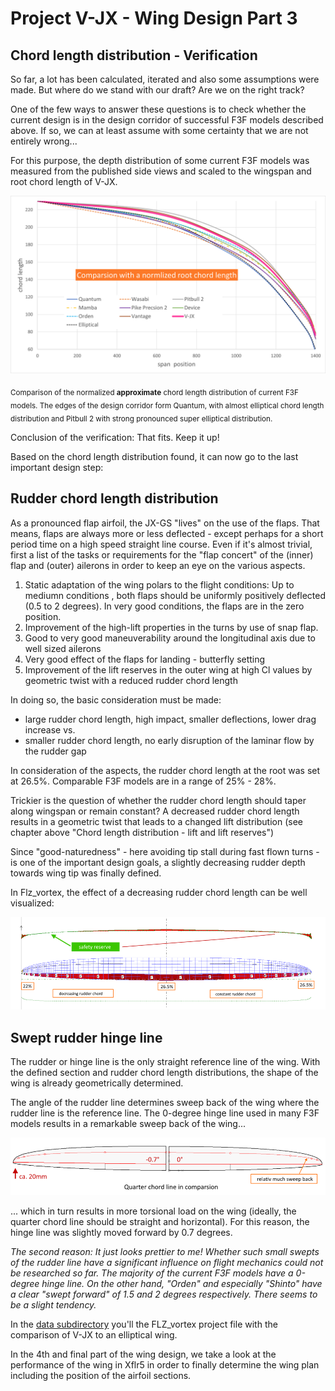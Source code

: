 # Project V-JX - Wing Design Part 3


## Chord length distribution - Verification 

So far, a lot has been calculated, iterated and also some assumptions were made. But where do we stand with our draft? Are we on the right track? 

One of the few ways to answer these questions is to check whether the current design is in the design corridor of successful F3F models described above. If so, we can at least assume with some certainty that we are not entirely wrong...

For this purpose, the depth distribution of some current F3F models was measured from the published side views and scaled to the wingspan and root chord length of V-JX. 

![Compasrion chord length](images/comparsion_chord_distribution.png)

<sub>Comparison of the normalized **approximate** chord length distribution of current F3F models. The edges of the design corridor form Quantum, with almost elliptical chord length distribution and Pitbull 2 with strong pronounced super elliptical distribution.</sub>


Conclusion of the verification: That fits. Keep it up!

Based on the chord length distribution found, it can now go to the last important design step: 

## Rudder chord length distribution

As a pronounced flap airfoil, the JX-GS "lives" on the use of the flaps. That means, flaps are always more or less deflected - except perhaps for a short period time on a high speed straight line course. Even if it's almost trivial, first a list of the tasks or requirements for the "flap concert" of the (inner) flap and (outer) ailerons in order to keep an eye on the various aspects.

1.	Static adaptation of the wing polars to the flight conditions: Up to mediumn conditions  , both flaps should be uniformly positively deflected (0.5 to 2 degrees). In very good conditions, the flaps are in the zero position.
2.	Improvement of the high-lift properties in the turns by use of snap flap. 
3.	Good to very good maneuverability around the longitudinal axis due to well sized ailerons
4.	Very good effect of the flaps for landing - butterfly setting
5.	Improvement of the lift reserves in the outer wing at high Cl values by geometric twist with a reduced rudder chord length 

In doing so, the basic consideration must be made:

-	large rudder chord length, high impact, smaller deflections, lower drag increase
vs.
-	smaller rudder chord length, no early disruption of the laminar flow by the rudder gap

In consideration of the aspects, the rudder chord length at the root was set at 26.5%. Comparable F3F models are in a range of 25% - 28%.

Trickier is the question of whether the rudder chord length should taper along wingspan or remain constant? A decreased rudder chord length results in a geometric twist that leads to a changed lift distribution (see chapter above "Chord length distribution - lift and lift reserves")

Since "good-naturedness" - here avoiding tip stall during fast flown turns - is one of the important design goals, a slightly decreasing rudder depth towards wing tip was finally defined. 

In Flz_vortex, the effect of a decreasing rudder chord length can be well visualized:

![Decreasing rudder chord length](images/ruder_chord_comparsion.png)

## Swept rudder hinge line

The rudder or hinge line is the only straight reference line of the wing. With the defined section and rudder chord length distributions, the shape of the wing is already geometrically determined. 

The angle of the rudder line determines sweep back of the wing where the rudder line is the reference line. The 0-degree hinge line used in many F3F models results in a remarkable sweep back of the wing...

![Sweep back in comparsion](images/sweep_back_in_comparsion.png)
 
... which in turn results in more torsional load on the wing (ideally, the quarter chord line should be straight and horizontal). For this reason, the hinge line was slightly moved forward by 0.7 degrees.  

*The second reason: It just looks prettier to me!
Whether such small swepts of the rudder line have a significant influence on flight mechanics could not be researched so far. The majority of the current F3F models have a 0-degree hinge line.  On the other hand, "Orden" and especially "Shinto" have a clear "swept forward" of 1.5 and 2 degrees respectively. There seems to be a slight tendency.* 

In the [data subdirectory](data) you'll the FLZ_vortex project file with the comparison of V-JX to an elliptical wing.

In the 4th and final part of the wing design, we take a look at the performance of the wing in Xflr5 in order to finally determine the wing plan including the position of the airfoil sections. 

<!-- ## next: [Wing Design Part 3](wing_design_3.md) >